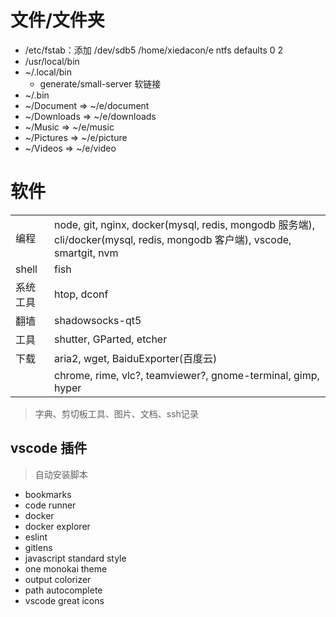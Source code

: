 # 文件/文件夹

* /etc/fstab：添加 /dev/sdb5 /home/xiedacon/e ntfs defaults 0 2
* /usr/local/bin
* ~/.local/bin
  * generate/small-server 软链接
* ~/.bin
* ~/Document => ~/e/document
* ~/Downloads => ~/e/downloads
* ~/Music => ~/e/music
* ~/Pictures => ~/e/picture
* ~/Videos => ~/e/video

# 软件

|||
|--|--|
|编程|node, git, nginx, docker(mysql, redis, mongodb 服务端), cli/docker(mysql, redis, mongodb 客户端), vscode, smartgit, nvm|
|shell|fish|
|系统工具|htop, dconf|
|翻墙|shadowsocks-qt5|
|工具|shutter, GParted, etcher|
|下载|aria2, wget, BaiduExporter(百度云)|
||chrome, rime, vlc?, teamviewer?, gnome-terminal, gimp, hyper|

> 字典、剪切板工具、图片、文档、ssh记录

## vscode 插件

> 自动安装脚本

* bookmarks
* code runner
* docker
* docker explorer
* eslint
* gitlens
* javascript standard style
* one monokai theme
* output colorizer
* path autocomplete
* vscode great icons
